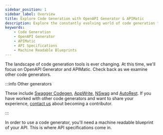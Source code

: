 ```yaml
---
sidebar_position: 1
sidebar_label: Overview 
title: Explore Code Generation with OpenAPI Generator & APIMatic
description: Explore the constantly evolving world of code generation tools, starting with OpenAPI Generator and APIMatic. Get insights and share your experiences
keywords:
    - Code Generation
    - OpenAPI Generator
    - APIMatic
    - API Specifications
    - Machine Readable Blueprints
---
```


The landscape of code generation tools is ever changing. At this time, we'll focus on OpenAPI Generator and APIMatic. Check back as we examine other code generators. 

:::info Other generators

These include [Swagger Codegen](https://github.com/swagger-api/swagger-codegen),  [AppWrite](https://github.com/appwrite/sdk-generator), [NSwag](https://github.com/RicoSuter/NSwag) and [AutoRest](https://github.com/Azure/autorest). If you have worked with other code generators and want to share your experience, [contact us](mailto:sid.maestre@apimatic.io) about becoming a contributor.

:::

In order to use a code generator, you'll need a machine readable blueprint of your API. This is where API specifications come in.
